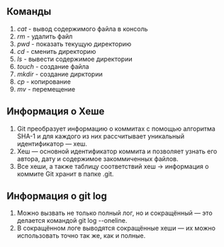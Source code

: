 ## Команды
1) _cat_ - вывод содержимого файла в консоль
2) _rm_ - удалить файл
3) _pwd_ - показать текущую директорию
4) _cd_ -  сменить директорию
5) _ls_ -  вывести содержимое директории
6) _touch_ - создание файла
7) _mkdir_ - создание дирктории
8) _cp_ - копирование
9) _mv_ - перемещение

## Информация о Хеше
1) Git преобразует информацию о коммитах с помощью алгоритма SHA-1 и для каждого из них рассчитывает уникальный идентификатор — хеш.
2) Хеш — основной идентификатор коммита и позволяет узнать его автора, дату и содержимое закоммиченных файлов.
3) Все хеши, а также таблицу соответствий хеш → информация о коммите Git хранит в папке .git.

## Информация о git log 
1) Можно вызвать не только полный лог, но и сокращённый — это делается командой git log --oneline.
2) В сокращённом логе выводятся сокращённые хеши — их можно использовать точно так же, как и полные.

